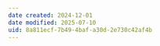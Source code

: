 ```yaml
---
date created: 2024-12-01
date modified: 2025-07-10
uid: 8a811ecf-7b49-4baf-a30d-2e730c42af4b
---
```

